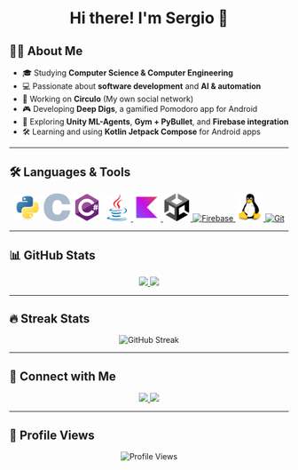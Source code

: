 <div align="center">
  <h1>Hi there! I'm Sergio 👋</h1>
</div>

## 👨‍💻 About Me
- 🎓 Studying **Computer Science & Computer Engineering**
- 💻 Passionate about **software development** and **AI & automation**
- 🤖 Working on **Circulo** (My own social network)
- 🎮 Developing **Deep Digs**, a gamified Pomodoro app for Android
- 🚀 Exploring **Unity ML-Agents**, **Gym + PyBullet**, and **Firebase integration**
- 🛠️ Learning and using **Kotlin Jetpack Compose** for Android apps

---

## 🛠️ Languages & Tools
<p align="center">
  <a href="https://www.python.org/" target="_blank"><img src="https://raw.githubusercontent.com/devicons/devicon/master/icons/python/python-original.svg" alt="Python" width="50" height="50"/></a>
  <a href="https://www.cprogramming.com/" target="_blank"><img src="https://raw.githubusercontent.com/devicons/devicon/master/icons/c/c-original.svg" alt="C" width="50" height="50"/></a>
  <a href="https://docs.microsoft.com/en-us/dotnet/csharp/" target="_blank"><img src="https://raw.githubusercontent.com/devicons/devicon/master/icons/csharp/csharp-original.svg" alt="C#" width="50" height="50"/></a>
  <a href="https://www.java.com/" target="_blank"> <img src="https://raw.githubusercontent.com/devicons/devicon/master/icons/java/java-original.svg" alt="Java" width="50" height="50"/> </a>
  <a href="https://kotlinlang.org/" target="_blank"> <img src="https://raw.githubusercontent.com/devicons/devicon/master/icons/kotlin/kotlin-original.svg" alt="Kotlin" width="50" height="50"/> </a>
  <a href="https://unity.com/" target="_blank"> <img src="https://raw.githubusercontent.com/devicons/devicon/master/icons/unity/unity-original.svg" alt="Unity" width="50" height="50"/> </a>
  <a href="https://firebase.google.com/" target="_blank"> <img src="https://www.vectorlogo.zone/logos/firebase/firebase-icon.svg" alt="Firebase" width="50" height="50"/> </a>
  <a href="https://www.linux.org/" target="_blank"> <img src="https://raw.githubusercontent.com/devicons/devicon/master/icons/linux/linux-original.svg" alt="Linux" width="50" height="50"/> </a>
  <a href="https://git-scm.com/" target="_blank"> <img src="https://www.vectorlogo.zone/logos/git-scm/git-scm-icon.svg" alt="Git" width="50" height="50"/> </a>
</p>

---

## 📊 GitHub Stats
<p align="center">
  <a href="https://github.com/SrCapuchino">
    <img height="140em" src="https://github-readme-stats.vercel.app/api?username=SrCapuchino&show_icons=true&theme=algolia&include_all_commits=true&count_private=true"/>
    <img height="140em" src="https://github-readme-stats.vercel.app/api/top-langs/?username=SrCapuchino&layout=compact&langs_count=8&theme=algolia"/>
  </a>
</p>

---

## 🔥 Streak Stats
<p align="center">
  <img src="https://github-readme-streak-stats.herokuapp.com/?user=SrCapuchino&theme=algolia" alt="GitHub Streak" />
</p>

---

## 📢 Connect with Me
<p align="center">
  <a href="https://github.com/SrCapuchino" target="_blank"> <img src="https://img.shields.io/badge/GitHub-181717?style=for-the-badge&logo=github&logoColor=white"/> </a>
  <a href="https://discord.gg/gCw7RdCwKP" target="_blank"> <img src="https://img.shields.io/badge/Discord-5865F2?style=for-the-badge&logo=discord&logoColor=white"/> </a>
</p>

---

## 👀 Profile Views
<p align="center">
  <img src="https://komarev.com/ghpvc/?username=SrCapuchino&color=blue&style=flat-square" alt="Profile Views" />
</p>
